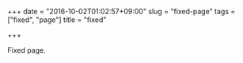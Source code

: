 +++
date = "2016-10-02T01:02:57+09:00"
slug = "fixed-page"
tags = ["fixed", "page"]
title = "fixed"

+++

Fixed page.
